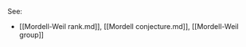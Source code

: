 












See:

-   \[\[Mordell-Weil rank.md\]\], \[\[Mordell conjecture.md\]\], \[\[Mordell-Weil group\]\]
